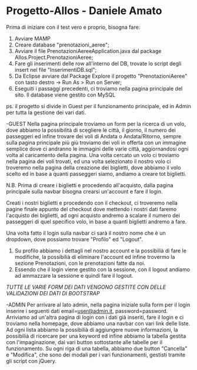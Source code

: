 # Progetto-Allos - Daniele Amato

Prima di iniziare con il test vero e proprio, bisogna fare:
1) Avviare MAMP
2) Creare database "prenotazioni_aeree";
3) Avviare il file PrenotazioniAereeApplication.java dal package Allos.Project.PrenotazioniAeree; 
4) Fare gli inserimenti delle row all'interno del DB, trovate lo script degli insert nel file "InserimentiDB.sql";
5) Da Eclipse avviare dal Package Explore il progetto "PrenotazioniAeree" con tasto destro -> Run As > Run on Server;
6) Eseguiti i passaggi precedenti, ci troviamo nella pagina principale del sito.
Il database viene gestito con MySQL

ps. il progetto si divide in Guest per il funzionamento principale, ed in Admin per tutta la gestione dei vari dati.

-GUEST
Nella pagina principale troviamo un form per la ricerca di un volo, dove abbiamo la possibilità di scegliere le città, il giorno, il numero dei passeggeri ed infine trovare dei voli di Andata o Andata/Ritorno, sempre sulla pagina principale più giù troviamo dei voli in offerta con un immagine semplice dove ci andranno le immagini delle varie città, aggiornandosi ogni volta al caricamento della pagina.
Una volta cercato un volo ci troviamo nella pagina dei voli trovati, ed una volta selezionato il nostro volo ci troveremo nella pagina della creazione dei biglietti, dove abbiamo il volo scelto ed in base a quanti passeggeri siamo, andiamo a creare tot biglietti.

N.B. Prima di creare i biglietti e procedendo all'acquisto, dalla pagina principale sulla navbar bisogna crearsi un'account e fare il login.

Creati i nostri biglietti e procedendo con il checkout, ci troveremo nella pagine finale appunto del checkout dove mettendo i nostri dati faremo l'acquisto dei biglietti, ad ogni acquisto andremo a scalare il numero dei passeggeri di quel specifico volo, in base a quanti biglietti andremo a fare.

Una volta fatto il login sulla navbar ci sarà il nostro nome che è un dropdown, dove possiamo trovare "Profilo" ed "Logout".
1) Su profilo abbiamo i dettagli nel nostro account e la possibilià di fare le modifiche, la possibilià di eliminare l'account ed infine trovermo la sezione Prenotazioni, con le prenotazioni fatte da noi.
2) Essendo che il login viene gestito con la sessione, con il logout andiamo ad ammazzare la sessione e quindi fare il logout.

*TUTTE LE VARIE FORM DEI DATI VENGONO GESTITE CON DELLE VALIDAZIONI DEI DATI DI BOOTSTRAP* 

-ADMIN
Per arrivare al lato admin, nella pagina iniziale sulla form per il login inserire i seguenti dati email=user@admin.it, password=password.
Arriviamo ad un'altra pagina di login con i dati già inseriti, fare il login e ci troviamo nella homepage, dove abbiamo una navbar con vari link delle liste.
Ad ogni lista abbiamo la possibilià di aggiungere nuove informazioni, la possibilià di ricercare per una keyword ed infine abbiamo la tabella gestita con l'impaginazione, dai vari button sottostante alle tabelle per il funzionamento.
Su ogni riga di una tabella, abbiamo due button "Cancella" e "Modifica", che sono dei modali per i vari funzionamenti, gestisti tramite gli script con jQuery.
